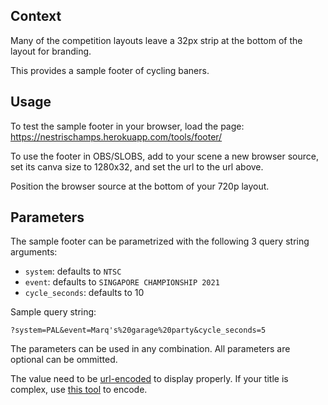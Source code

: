 ## Context

Many of the competition layouts leave a 32px strip at the bottom of the layout for branding.

This provides a sample footer of cycling baners.


## Usage

To test the sample footer in your browser, load the page:
https://nestrischamps.herokuapp.com/tools/footer/

To use the footer in OBS/SLOBS, add to your scene a new browser source, set its canva size to 1280x32, and set the url to the url above.

Position the browser source at the bottom of your 720p layout.


## Parameters

The sample footer can be parametrized with the following 3 query string arguments:
* `system`: defaults to `NTSC`
* `event`: defaults to `SINGAPORE CHAMPIONSHIP 2021`
* `cycle_seconds`: defaults to 10

Sample query string:

```
?system=PAL&event=Marq's%20garage%20party&cycle_seconds=5
```

The parameters can be used in any combination. All parameters are optional can be ommitted.

The value need to be [url-encoded](https://developer.mozilla.org/en-US/docs/Web/JavaScript/Reference/Global_Objects/encodeURIComponent) to display properly. If your title is complex, use [this tool](https://www.onlinewebtoolkit.com/url-encode-decode) to encode.